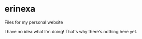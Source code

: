 erinexa
=======

Files for my personal website

I have no idea what I'm doing! That's why there's nothing here yet.
